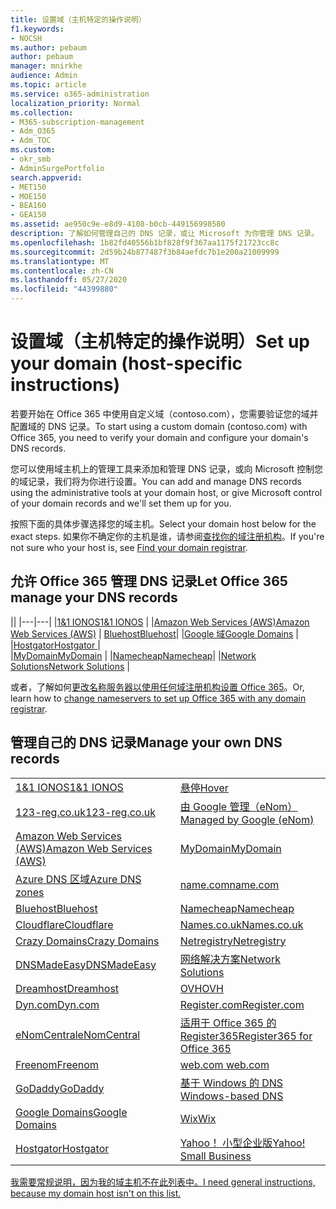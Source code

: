 ```yaml
---
title: 设置域（主机特定的操作说明）
f1.keywords:
- NOCSH
ms.author: pebaum
author: pebaum
manager: mnirkhe
audience: Admin
ms.topic: article
ms.service: o365-administration
localization_priority: Normal
ms.collection:
- M365-subscription-management
- Adm_O365
- Adm_TOC
ms.custom:
- okr_smb
- AdminSurgePortfolio
search.appverid:
- MET150
- MOE150
- BEA160
- GEA150
ms.assetid: ae950c9e-e8d9-4108-b0cb-449156998580
description: 了解如何管理自己的 DNS 记录，或让 Microsoft 为你管理 DNS 记录。
ms.openlocfilehash: 1b82fd40556b1bf828f9f367aa1175f21723cc8c
ms.sourcegitcommit: 2d59b24b877487f3b84aefdc7b1e200a21009999
ms.translationtype: MT
ms.contentlocale: zh-CN
ms.lasthandoff: 05/27/2020
ms.locfileid: "44399880"
---
```

# <a name="set-up-your-domain-host-specific-instructions"></a><span data-ttu-id="860c1-103">设置域（主机特定的操作说明）</span><span class="sxs-lookup"><span data-stu-id="860c1-103">Set up your domain (host-specific instructions)</span></span>

<span data-ttu-id="860c1-104">若要开始在 Office 365 中使用自定义域（contoso.com），您需要验证您的域并配置域的 DNS 记录。</span><span class="sxs-lookup"><span data-stu-id="860c1-104">To start using a custom domain (contoso.com) with Office 365, you need to verify your domain and configure your domain's DNS records.</span></span> 
  
<span data-ttu-id="860c1-105">您可以使用域主机上的管理工具来添加和管理 DNS 记录，或向 Microsoft 控制您的域记录，我们将为你进行设置。</span><span class="sxs-lookup"><span data-stu-id="860c1-105">You can add and manage DNS records using the administrative tools at your domain host, or give Microsoft control of your domain records and we'll set them up for you.</span></span>
  
<span data-ttu-id="860c1-106">按照下面的具体步骤选择您的域主机。</span><span class="sxs-lookup"><span data-stu-id="860c1-106">Select your domain host below for the exact steps.</span></span> <span data-ttu-id="860c1-107">如果你不确定你的主机是谁，请参阅[查找你的域注册机构](find-your-domain-registrar.md)。</span><span class="sxs-lookup"><span data-stu-id="860c1-107">If you're not sure who your host is, see [Find your domain registrar](find-your-domain-registrar.md).</span></span>
  

## <a name="let-office-365-manage-your-dns-records"></a><span data-ttu-id="860c1-108">允许 Office 365 管理 DNS 记录</span><span class="sxs-lookup"><span data-stu-id="860c1-108">Let Office 365 manage your DNS records</span></span>

||
|---|---|
|[<span data-ttu-id="860c1-109">1&1 IONOS</span><span class="sxs-lookup"><span data-stu-id="860c1-109">1&1 IONOS</span></span>](../dns/change-nameservers-at-1-1-internet.md) |
|[<span data-ttu-id="860c1-110">Amazon Web Services (AWS)</span><span class="sxs-lookup"><span data-stu-id="860c1-110">Amazon Web Services (AWS)</span></span>](../dns/change-nameservers-at-aws.md) |
 [<span data-ttu-id="860c1-111">Bluehost</span><span class="sxs-lookup"><span data-stu-id="860c1-111">Bluehost</span></span>](../dns/change-nameservers-at-bluehost.md)|
|[<span data-ttu-id="860c1-112">Google 域</span><span class="sxs-lookup"><span data-stu-id="860c1-112">Google   Domains</span></span>](../dns/change-nameservers-at-google-domains.md) |
|[<span data-ttu-id="860c1-113">Hostgator</span><span class="sxs-lookup"><span data-stu-id="860c1-113">Hostgator   </span></span>](../dns/change-nameservers-at-hostgator.md)  |  
|[<span data-ttu-id="860c1-114">MyDomain</span><span class="sxs-lookup"><span data-stu-id="860c1-114">MyDomain</span></span>](../dns/change-nameservers-at-mydomain.md) | 
|[<span data-ttu-id="860c1-115">Namecheap</span><span class="sxs-lookup"><span data-stu-id="860c1-115">Namecheap</span></span>](../dns/change-nameservers-at-namecheap.md)|
|[<span data-ttu-id="860c1-116">Network Solutions</span><span class="sxs-lookup"><span data-stu-id="860c1-116">Network Solutions</span></span>](../dns/change-nameservers-at-network-solutions.md) |  

<span data-ttu-id="860c1-117">或者，了解如何[更改名称服务器以使用任何域注册机构设置 Office 365](change-nameservers-at-any-domain-registrar.md)。</span><span class="sxs-lookup"><span data-stu-id="860c1-117">Or, learn how to [change nameservers to set up Office 365 with any domain registrar](change-nameservers-at-any-domain-registrar.md).</span></span>

## <a name="manage-your-own-dns-records"></a><span data-ttu-id="860c1-118">管理自己的 DNS 记录</span><span class="sxs-lookup"><span data-stu-id="860c1-118">Manage your own DNS records</span></span>

|                           |                          |
|---------------------------|--------------------------|
| [<span data-ttu-id="860c1-119">1&1 IONOS</span><span class="sxs-lookup"><span data-stu-id="860c1-119">1&1 IONOS</span></span>](../dns/create-dns-records-at-1-1-internet.md) | [<span data-ttu-id="860c1-120">悬停</span><span class="sxs-lookup"><span data-stu-id="860c1-120">Hover</span></span>](../dns/create-dns-records-at-hover.md) |
| [<span data-ttu-id="860c1-121">123-reg.co.uk</span><span class="sxs-lookup"><span data-stu-id="860c1-121">123-reg.co.uk</span></span>](../dns/create-dns-records-at-123-reg-co-uk.md) | [<span data-ttu-id="860c1-122">由 Google 管理（eNom）</span><span class="sxs-lookup"><span data-stu-id="860c1-122">Managed   by Google (eNom)</span></span>](../dns/create-dns-records-for-domain-managed-by-google-enom.md)|
| [<span data-ttu-id="860c1-123">Amazon Web Services (AWS)</span><span class="sxs-lookup"><span data-stu-id="860c1-123">Amazon Web Services (AWS)</span></span>](../dns/create-dns-records-at-aws.md) | [<span data-ttu-id="860c1-124">MyDomain</span><span class="sxs-lookup"><span data-stu-id="860c1-124">MyDomain</span></span>](../dns/create-dns-records-at-mydomain.md) |
| [<span data-ttu-id="860c1-125">Azure DNS 区域</span><span class="sxs-lookup"><span data-stu-id="860c1-125">Azure DNS zones</span></span>](../dns/create-dns-records-for-azure-dns-zones.md) | [<span data-ttu-id="860c1-126">name.com</span><span class="sxs-lookup"><span data-stu-id="860c1-126">name.com</span></span>](../dns/create-dns-records-at-name-com.md) |
| [<span data-ttu-id="860c1-127">Bluehost</span><span class="sxs-lookup"><span data-stu-id="860c1-127">Bluehost</span></span>](../dns/create-dns-records-at-bluehost.md) | [<span data-ttu-id="860c1-128">Namecheap</span><span class="sxs-lookup"><span data-stu-id="860c1-128">Namecheap</span></span>](../dns/create-dns-records-at-namecheap.md)|
| [<span data-ttu-id="860c1-129">Cloudflare</span><span class="sxs-lookup"><span data-stu-id="860c1-129">Cloudflare</span></span>](../dns/create-dns-records-at-cloudflare.md)| [<span data-ttu-id="860c1-130">Names.co.uk</span><span class="sxs-lookup"><span data-stu-id="860c1-130">Names.co.uk</span></span>](../dns/create-dns-records-at-names-co-uk.md) |
|  [<span data-ttu-id="860c1-131">Crazy Domains</span><span class="sxs-lookup"><span data-stu-id="860c1-131">Crazy Domains</span></span>](../dns/create-dns-records-at-crazy-domains.md)| [<span data-ttu-id="860c1-132">Netregistry</span><span class="sxs-lookup"><span data-stu-id="860c1-132">Netregistry</span></span>](../dns/create-dns-records-at-netregistry.md) |
|[<span data-ttu-id="860c1-133">DNSMadeEasy</span><span class="sxs-lookup"><span data-stu-id="860c1-133">DNSMadeEasy</span></span>](../dns/create-dns-records-at-dnsmadeeasy.md) | [<span data-ttu-id="860c1-134">网络解决方案</span><span class="sxs-lookup"><span data-stu-id="860c1-134">Network   Solutions</span></span>](../dns/create-dns-records-at-network-solutions.md) |
|[<span data-ttu-id="860c1-135">Dreamhost</span><span class="sxs-lookup"><span data-stu-id="860c1-135">Dreamhost</span></span>](../dns/create-dns-records-at-dreamhost.md)  | [<span data-ttu-id="860c1-136">OVH</span><span class="sxs-lookup"><span data-stu-id="860c1-136">OVH</span></span>](../dns/create-dns-records-at-ovh.md) |
|  [<span data-ttu-id="860c1-137">Dyn.com</span><span class="sxs-lookup"><span data-stu-id="860c1-137">Dyn.com</span></span>](../dns/create-dns-records-at-dyn-com.md) | [<span data-ttu-id="860c1-138">Register.com</span><span class="sxs-lookup"><span data-stu-id="860c1-138">Register.com</span></span>](../dns/create-dns-records-at-register-com.md) |
| [<span data-ttu-id="860c1-139">eNomCentral</span><span class="sxs-lookup"><span data-stu-id="860c1-139">eNomCentral</span></span>](../dns/create-dns-records-at-enomcentral.md)| [<span data-ttu-id="860c1-140">适用于 Office 365 的 Register365</span><span class="sxs-lookup"><span data-stu-id="860c1-140">Register365 for Office 365</span></span>](../dns/create-dns-records-at-register365.md)  |
| [<span data-ttu-id="860c1-141">Freenom</span><span class="sxs-lookup"><span data-stu-id="860c1-141">Freenom</span></span>](../dns/create-dns-records-at-freenom.md) | [<span data-ttu-id="860c1-142">web.com</span><span class="sxs-lookup"><span data-stu-id="860c1-142"> web.com </span></span>](../dns/create-dns-records-at-web-com.md)|
|[<span data-ttu-id="860c1-143">GoDaddy</span><span class="sxs-lookup"><span data-stu-id="860c1-143">GoDaddy</span></span>](../dns/create-dns-records-at-godaddy.md)|[<span data-ttu-id="860c1-144">基于 Windows 的 DNS</span><span class="sxs-lookup"><span data-stu-id="860c1-144"> Windows-based DNS</span></span>](../dns/create-dns-records-using-windows-based-dns.md)   |
| [<span data-ttu-id="860c1-145">Google Domains</span><span class="sxs-lookup"><span data-stu-id="860c1-145">Google Domains</span></span>](../dns/create-dns-records-at-google-domains.md) |[<span data-ttu-id="860c1-146">Wix</span><span class="sxs-lookup"><span data-stu-id="860c1-146">Wix</span></span>](../dns/create-dns-records-at-wix.md) |
|[<span data-ttu-id="860c1-147">Hostgator</span><span class="sxs-lookup"><span data-stu-id="860c1-147">Hostgator</span></span>](../dns/create-dns-records-at-hostgator.md)  | [<span data-ttu-id="860c1-148">Yahoo！  小型企业版</span><span class="sxs-lookup"><span data-stu-id="860c1-148">Yahoo!   Small Business</span></span>](../dns/create-dns-records-at-yahoo-small-business.md)  |

[<span data-ttu-id="860c1-149">我需要常规说明，因为我的域主机不在此列表中。</span><span class="sxs-lookup"><span data-stu-id="860c1-149">I need general instructions, because my domain host isn't on this list. </span></span>](create-dns-records-at-any-dns-hosting-provider.md)
   
